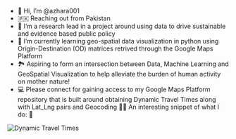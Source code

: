 - 👋 Hi, I’m @azhara001
- :pakistan: Reaching out from Pakistan 
- 👀 I’m a research lead in a project around using data to drive sustainable and evidence based public policy
- 🌱 I’m currently learning geo-spatial data visualization in python using Origin-Destination (OD) matrices retrived through the Google Maps Platform
-  :national_park: Aspiring to form an intersection between Data, Machine Learning and GeoSpatial Visualization to help alleviate the burden of human activity on mother nature!
- :computer: Please connect for gaining access to my Google Maps Platform repository that is built around obtaining Dynamic Travel Times along with Lat_Lng pairs and Geocoding
:student: An interesting snippet of what I do: :call_me_hand:

![Dynamic Travel Times](https://user-images.githubusercontent.com/86299765/146176919-a09f26e7-43b0-4e4f-92b2-47a446454504.PNG)











<!---
azhara001/azhara001 is a ✨ special ✨ repository because its `README.md` (this file) appears on your GitHub profile.
You can click the Preview link to take a look at your changes.
--->
